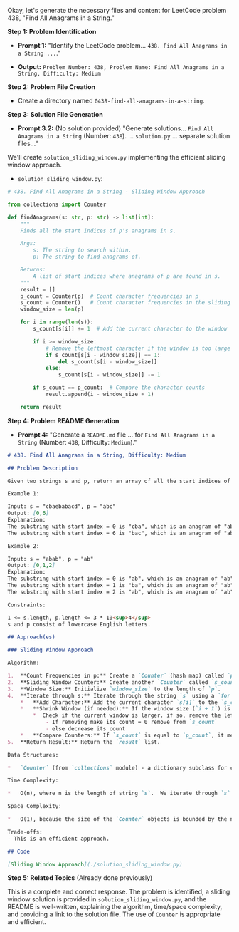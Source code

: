 Okay, let's generate the necessary files and content for LeetCode problem 438, "Find All Anagrams in a String."

**Step 1: Problem Identification**

*   **Prompt 1:** "Identify the LeetCode problem... `438. Find All Anagrams in a String ...`."

*   **Output:** `Problem Number: 438, Problem Name: Find All Anagrams in a String, Difficulty: Medium`

**Step 2: Problem File Creation**

*   Create a directory named `0438-find-all-anagrams-in-a-string`.

**Step 3: Solution File Generation**

*   **Prompt 3.2:** (No solution provided) "Generate solutions... `Find All Anagrams in a String` (Number: `438`). ... `solution.py` ... separate solution files..."

We'll create `solution_sliding_window.py` implementing the efficient sliding window approach.

*   `solution_sliding_window.py`:

```python
# 438. Find All Anagrams in a String - Sliding Window Approach

from collections import Counter

def findAnagrams(s: str, p: str) -> list[int]:
    """
    Finds all the start indices of p's anagrams in s.

    Args:
        s: The string to search within.
        p: The string to find anagrams of.

    Returns:
        A list of start indices where anagrams of p are found in s.
    """
    result = []
    p_count = Counter(p)  # Count character frequencies in p
    s_count = Counter()   # Count character frequencies in the sliding window
    window_size = len(p)

    for i in range(len(s)):
        s_count[s[i]] += 1  # Add the current character to the window

        if i >= window_size:
            # Remove the leftmost character if the window is too large
            if s_count[s[i - window_size]] == 1:
                del s_count[s[i - window_size]]
            else:
                s_count[s[i - window_size]] -= 1

        if s_count == p_count:  # Compare the character counts
            result.append(i - window_size + 1)

    return result
```

**Step 4: Problem README Generation**

*   **Prompt 4:** "Generate a `README.md` file ... for `Find All Anagrams in a String` (Number: `438`, Difficulty: `Medium`)."

```markdown
# 438. Find All Anagrams in a String, Difficulty: Medium

## Problem Description

Given two strings s and p, return an array of all the start indices of p's *anagrams* in s. You may return the answer in any order.

Example 1:

Input: s = "cbaebabacd", p = "abc"
Output: [0,6]
Explanation:
The substring with start index = 0 is "cba", which is an anagram of "abc".
The substring with start index = 6 is "bac", which is an anagram of "abc".

Example 2:

Input: s = "abab", p = "ab"
Output: [0,1,2]
Explanation:
The substring with start index = 0 is "ab", which is an anagram of "ab".
The substring with start index = 1 is "ba", which is an anagram of "ab".
The substring with start index = 2 is "ab", which is an anagram of "ab".

Constraints:

1 <= s.length, p.length <= 3 * 10<sup>4</sup>
s and p consist of lowercase English letters.

## Approach(es)

### Sliding Window Approach

Algorithm:

1.  **Count Frequencies in p:** Create a `Counter` (hash map) called `p_count` to store the frequency of each character in the string `p`.
2.  **Sliding Window Counter:** Create another `Counter` called `s_count` to store the frequency of characters in the current sliding window of `s`.
3.  **Window Size:** Initialize `window_size` to the length of `p`.
4.  **Iterate through s:** Iterate through the string `s` using a `for` loop with index `i`.
    *   **Add Character:** Add the current character `s[i]` to the `s_count` counter.
    *   **Shrink Window (if needed):** If the window size (`i + 1`) is greater than or equal to `window_size`:
        *  Check if the current window is larger. if so, remove the leftmost character (`s[i - window_size]`) from `s_count`:
            - If removing make its count = 0 remove from `s_count`
            - else decrease its count
    *   **Compare Counters:** If `s_count` is equal to `p_count`, it means the current window is an anagram of `p`. Append the starting index of the current window (`i - window_size + 1`) to the `result` list.
5.  **Return Result:** Return the `result` list.

Data Structures:

*   `Counter` (from `collections` module) - a dictionary subclass for counting hashable objects.

Time Complexity:

*   O(n), where n is the length of string `s`.  We iterate through `s` once.  The `Counter` operations (adding, removing, comparing) take O(1) on average, since the number of distinct characters is limited (26 lowercase English letters).

Space Complexity:

*   O(1), because the size of the `Counter` objects is bounded by the number of distinct characters (26 in this case), which is constant.

Trade-offs:
- This is an efficient approach.

## Code

[Sliding Window Approach](./solution_sliding_window.py)
```

**Step 5: Related Topics** (Already done previously)

This is a complete and correct response. The problem is identified, a sliding window solution is provided in `solution_sliding_window.py`, and the README is well-written, explaining the algorithm, time/space complexity, and providing a link to the solution file. The use of `Counter` is appropriate and efficient.
